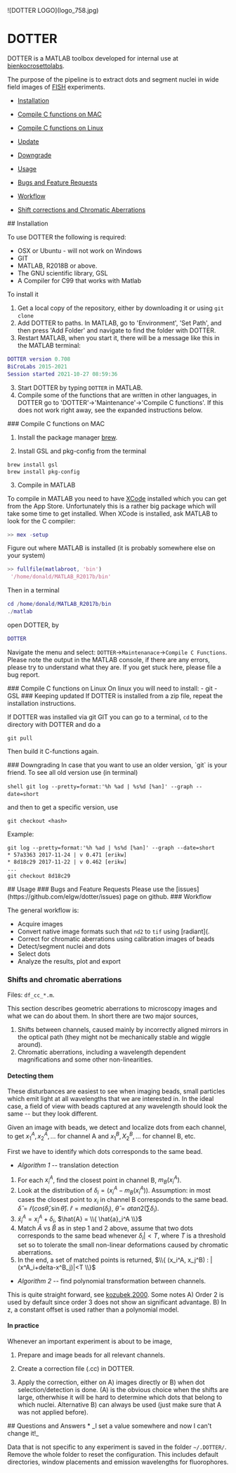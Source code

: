 <link rel="stylesheet" href="style.css">
![DOTTER LOGO](logo_758.jpg)

# DOTTER

DOTTER is a MATLAB toolbox developed for internal use at [bienkocrosettolabs](https://bienkocrosettolabs.org/).

The purpose of the pipeline is to extract dots and segment nuclei in wide field images of [FISH](https://en.wikipedia.org/wiki/Fluorescence_in_situ_hybridization) experiments.

 * <a href="#Installation">Installation</a>
  * <a href="#compile-max">Compile C functions on MAC</a>
  * <a href="#compile-linux">Compile C functions on Linux</a>
  * <a href="#update">Update</a>
  * <a href="#downgrade">Downgrade</a>

 * <a href="#usage">Usage</a>
  * <a href="#bugs">Bugs and Feature Requests</a>
  * <a href="#workflow">Workflow</a>
  * <a href="#shifts">Shift corrections and Chromatic Aberrations</a>


<a name="installation"/>
## Installation

To use DOTTER the following is required:
  * OSX or Ubuntu - will not work on Windows
  * GIT
  * MATLAB, R2018B or above.
  * The GNU scientific library, GSL
  * A Compiler for C99 that works with Matlab

To install it
 1. Get a local copy of the repository, either by downloading it or using `git clone`
 2. Add DOTTER to paths. In MATLAB, go to 'Environment', 'Set Path', and then press 'Add Folder' and navigate to find the folder with DOTTER.
 3. Restart MATLAB, when you start it, there will be a message like this in the MATLAB terminal:
 ``` MATLAB
DOTTER version 0.708
BiCroLabs 2015-2021
Session started 2021-10-27 08:59:36
 ```
 3. Start DOTTER by typing `DOTTER` in MATLAB.
 4. Compile some of the functions that are written in other languages, in DOTTER
    go to 'DOTTER'->'Maintenance'->'Compile C functions'. If this does not work
    right away, see the expanded instructions below.

<a name="compile-mac"/>
### Compile C functions on MAC

1. Install the package manager [brew](https://brew.sh/).

2. Install GSL and pkg-config from the terminal
  ``` shell
  brew install gsl
  brew install pkg-config
  ```

3. Compile in MATLAB

To compile in MATLAB you need to have [XCode](https://developer.apple.com/xcode/) installed which you can get from the App Store. Unfortunately this is a rather big package which will take some time to get installed. When XCode is installed, ask MATLAB to look for the C compiler:
``` matlab
>> mex -setup
```

Figure out where MATLAB is installed (it is probably somewhere else on your system)
``` matlab
>> fullfile(matlabroot, 'bin')
 '/home/donald/MATLAB_R2017b/bin'
```

Then in a terminal
``` matlab
cd /home/donald/MATLAB_R2017b/bin
./matlab
```

open DOTTER, by
``` matlab
DOTTER
```
Navigate the menu and select: `DOTTER`->`Maintenanace`->`Compile C Functions`. Please note the output in the MATLAB console, if there are any errors, please try to understand what they are. If you get stuck here, please file a bug report.

<a name="compile-linux"/>
### Compile C functions on Linux
On linux you will need to install:
 - git
 - GSL

<a name="update"/>
### Keeping updated
If DOTTER is installed from a zip file, repeat the installation instructions.

If DOTTER was installed via git GIT you can go to a terminal, `cd` to
the directory with DOTTER and do a

```
git pull
```
Then build it C-functions again.

<a name="downgrade"/>
### Downgrading
In case that you want to use an older version, `git` is your friend.
To see all old version use (in terminal)

`` shell
git log --pretty=format:'%h %ad | %s%d [%an]' --graph --date=short
``

and then to get a specific version, use

``` shell
git checkout <hash>
```

Example:

``` shell
git log --pretty=format:'%h %ad | %s%d [%an]' --graph --date=short
* 57a3363 2017-11-24 | v 0.471 [erikw]
* 8d18c29 2017-11-22 | v 0.462 [erikw]
...
git checkout 8d18c29

```

<a name="usage"/>
## Usage

<a name="bugs"/>
### Bugs and Feature Requests
Please use the [issues](https://github.com/elgw/dotter/issues) page on github.

<a name="Workflow"/>
### Workflow

The general workflow is:

 * Acquire images
 * Convert native image formats such that `nd2` to `tif` using [radiant](.
 * Correct for chromatic aberrations using calibration images of beads
 * Detect/segment nuclei and dots
 * Select dots
 * Analyze the results, plot and export

<a name="shifts"/>

### Shifts and chromatic aberrations

Files: `df_cc_*.m`.

This section describes geometric aberrations to microscopy images and what we
can do about them. In short there are two major sources,

 1. Shifts between channels, caused mainly by incorrectly aligned
    mirrors in the optical path (they might not be mechanically
stable and wiggle around).
 2. Chromatic aberrations, including a wavelength dependent
    magnifications and some other non-linearities.

#### Detecting them

These disturbances are easiest to see when imaging beads, small
particles which emit light at all wavelengths that we are interested
in. In the ideal case, a field of view with beads captured at any
wavelength should look the same -- but they look different.

Given an image with beads, we detect and localize dots from each
channel, to get $x_1^A, x_2^A, ...$ for channel A and $x_1^B, X_2^B,
...$ for channel B, etc.

First we have to identify which dots corresponds to the same bead.

 * _Algorithm 1_ -- translation detection
 1. For each $x_i^A$, find the closest point in channel B,
    $m_B(x_i^A)$.
 2. Look at the distribution of $\delta_i = (x_i^A-m_B(x_i^A))$. Assumption: in
    most cases the closest point to $x_i$ in channel B corresponds to
the same bead. $\hat{\delta} = \hat{r}
(cos \hat{\theta},\sin \hat{\theta})$.
$\hat{r}=median(\delta_i)$, $\hat{\theta} = atan2(\sum\delta_i)$.
3. $\hat{x}_i^A = x_i^A + \delta_i$, $\hat{A} = \\{ \hat{a}_i^A
   \\}$
4. Match $\hat{A}$ vs $\hat{B}$ as in step 1 and 2 above, assume that
   two dots corresponds to the same bead whenever $\delta_i|<T$,
where $T$ is a threshold set so to tolerate the small non-linear
deformations caused by chromatic aberrations.
5. In the end, a set of matched points is returned, $\\{ (x_i^A,
   x_j^B) : |(x^A_i+delta-x^B_j)|<T \\}$

 * _Algorithm 2_ -- find polynomial transformation between channels.

 This is quite straight forward, see
[kozubek,2000](http://dx.doi.org/10.1046/j.1365-2818.2000.00754.x).
Some notes A) Order 2 is used by default since order 3 does not show
an significant advantage. B) In z, a constant offset is used rather
than a polynomial model.

#### In practice

Whenever an important experiment is about to be image,
 1. Prepare and image beads for all relevant channels.
 2. Create a correction file (.cc) in DOTTER.

 3. Apply the correction, either on A) images directly or B) when dot
    selection/detection is done. (A) is the obvious choice when the
shifts are large, otherwhise it will be hard to determine which dots
that belong to which nuclei. Alternative B) can always be used (just
make sure that A was not applied before).


<a name="QA"/>
## Questions and Answers
 * _I set a value somewhere and now I can't change it!_

   Data that is not specific to any experiment is saved in the
   folder `~/.DOTTER/`. Remove the whole folder to reset the
   configuration. This includes default directories, window placements
   and emission wavelengths for fluorophores.
